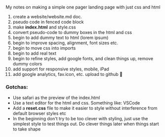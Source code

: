 My notes on making a simple one pager landing page with just css and html<!--more-->

1. create a website/website.md doc.
2. pseudo code in fenced code block
3. make **index.html** and style.css
4. convert pseudo-code to dummy boxes in the html and css
5. begin to add dummy text to html (lorem ipsum)
6. begin to improve spacing, alignment, font sizes etc.
7. begin to move css into imports
8. begin to add real text
9. begin to refine styles, add google fonts, and clean things up, remove dummy colors  
10. add support for responsive styles, mobile, iPad
11. add google analytics, fav.icon, etc. upload to github 🚀


### Gotchas:
- Use safari as the preview of the index.html
- Use a text editor for the html and css. Something like: VSCode
- Add a **reset.css** file to make it easier to style without interference from default browser styles etc
- In the beginning don't try to be too clever with styling, just use the simplest style to test things out. Do clever things later when things start to take shape
